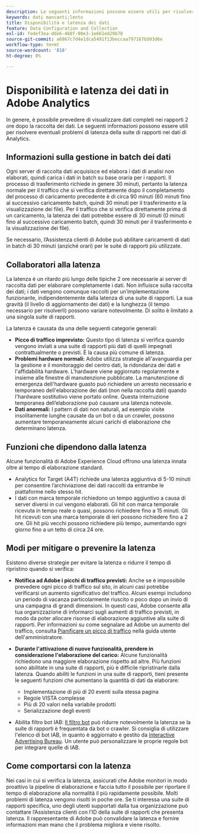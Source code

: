 ```yaml
---
description: Le seguenti informazioni possono essere utili per risolvere eventuali problemi di latenza della suite di rapporti nei dati di Analytics.
keywords: dati mancanti;lento
title: Disponibilità e latenza dei dati
feature: Data Configuration and Collection
exl-id: fedef3ea-dde6-460f-90e3-1e661ed29b78
source-git-commit: a6967c7d4e1dca5491f13beccaa797167b503d6e
workflow-type: tm+mt
source-wordcount: '818'
ht-degree: 0%

---
```


# Disponibilità e latenza dei dati in Adobe Analytics

In genere, è possibile prevedere di visualizzare dati completi nei rapporti 2 ore dopo la raccolta dei dati. Le seguenti informazioni possono essere utili per risolvere eventuali problemi di latenza della suite di rapporti nei dati di Analytics.

## Informazioni sulla gestione in batch dei dati

Ogni server di raccolta dati acquisisce ed elabora i dati di analisi non elaborati, quindi carica i dati in batch su base oraria per i rapporti. Il processo di trasferimento richiede in genere 30 minuti, pertanto la latenza normale per il traffico che si verifica direttamente dopo il completamento del processo di caricamento precedente è di circa 90 minuti (60 minuti fino al successivo caricamento batch, quindi 30 minuti per il trasferimento e la visualizzazione dei file). Per il traffico che si verifica direttamente prima di un caricamento, la latenza dei dati potrebbe essere di 30 minuti (0 minuti fino al successivo caricamento batch, quindi 30 minuti per il trasferimento e la visualizzazione dei file).

Se necessario, l’Assistenza clienti di Adobe può abilitare caricamenti di dati in batch di 30 minuti (anziché orari) per le suite di rapporti più utilizzate.

## Collaboratori alla latenza

La latenza è un ritardo più lungo delle tipiche 2 ore necessarie ai server di raccolta dati per elaborare completamente i dati. Non influisce sulla raccolta dei dati; i dati vengono comunque raccolti per un’implementazione funzionante, indipendentemente dalla latenza di una suite di rapporti. La sua gravità (il livello di aggiornamento dei dati) e la lunghezza (il tempo necessario per risolverli) possono variare notevolmente. Di solito è limitato a una singola suite di rapporti.

La latenza è causata da una delle seguenti categorie generali:

* **Picco di traffico imprevisto:** Questo tipo di latenza si verifica quando vengono inviati a una suite di rapporti più dati di quelli impegnati contrattualmente o previsti. È la causa più comune di latenza.
* **Problemi hardware normali:** Adobe utilizza strategie all&#39;avanguardia per la gestione e il monitoraggio del centro dati, la ridondanza dei dati e l&#39;affidabilità hardware. L&#39;hardware viene aggiornato regolarmente e insieme alle finestre di manutenzione pubblicate. La manutenzione di emergenza dell&#39;hardware guasto può richiedere un arresto necessario e temporaneo dell&#39;elaborazione dei dati (non nella raccolta dati) quando l&#39;hardware sostitutivo viene portato online. Questa interruzione temporanea dell’elaborazione può causare una latenza notevole.
* **Dati anormali:** I pattern di dati non naturali, ad esempio visite insolitamente lunghe causate da un bot o da un crawler, possono aumentare temporaneamente alcuni carichi di elaborazione che determinano latenza.

## Funzioni che dipendono dalla latenza

Alcune funzionalità di Adobe Experience Cloud offrono una latenza innata oltre al tempo di elaborazione standard.

* Analytics for Target (A4T) richiede una latenza aggiuntiva di 5-10 minuti per consentire l’archiviazione dei dati raccolti da entrambe le piattaforme nello stesso hit.
* I dati con marca temporale richiedono un tempo aggiuntivo a causa di server diversi in cui vengono elaborati. Gli hit con marca temporale ricevuta in tempo reale o quasi, possono richiedere fino a 15 minuti. Gli hit ricevuti con una marca temporale di ieri possono richiedere fino a 2 ore. Gli hit più vecchi possono richiedere più tempo, aumentando ogni giorno fino a un tetto di circa 24 ore.

## Modi per mitigare o prevenire la latenza

Esistono diverse strategie per evitare la latenza o ridurre il tempo di ripristino quando si verifica:

* **Notifica ad Adobe i picchi di traffico previsti:** Anche se è impossibile prevedere ogni picco di traffico sul sito, in alcuni casi potrebbe verificarsi un aumento significativo del traffico. Alcuni esempi includono un periodo di vacanza particolarmente riuscito o poco dopo un invio di una campagna di grandi dimensioni. In questi casi, Adobe consente alla tua organizzazione di informarci sugli aumenti di traffico previsti, in modo da poter allocare risorse di elaborazione aggiuntive alla suite di rapporti. Per informazioni su come segnalare ad Adobe un aumento del traffico, consulta [Pianificare un picco di traffico](/help/admin/tools/manage-rs/edit-settings/c-traffic-management/t-traffic-schedule-spike.md) nella guida utente dell&#39;amministratore.
* **Durante l&#39;attivazione di nuove funzionalità, prendere in considerazione l&#39;elaborazione del carico:** Alcune funzionalità richiedono una maggiore elaborazione rispetto ad altre. Più funzioni sono abilitate in una suite di rapporti, più è difficile ripristinarle dalla latenza. Quando abiliti le funzioni in una suite di rapporti, tieni presente le seguenti funzioni che aumentano la quantità di dati da elaborare:

   * Implementazione di più di 20 eventi sulla stessa pagina
   * Regole VISTA complesse
   * Più di 20 valori nella variabile prodotti
   * Serializzazione degli eventi

* Abilita filtro bot IAB: [Il filtro bot](/help/admin/tools/manage-rs/edit-settings/general/bot-removal/bot-removal.md) può ridurre notevolmente la latenza se la suite di rapporti è frequentata da bot o crawler. Si consiglia di utilizzare l&#39;elenco di bot IAB, in quanto è aggiornato e gestito da [Interactive Advertising Bureau](https://www.iab.net/about_the_iab). Un utente può personalizzare le proprie regole bot per integrare quelle di IAB.

## Come comportarsi con la latenza

Nei casi in cui si verifica la latenza, assicurati che Adobe monitori in modo proattivo la pipeline di elaborazione e faccia tutto il possibile per riportare il tempo di elaborazione alla normalità il più rapidamente possibile. Molti problemi di latenza vengono risolti in poche ore. Se ti interessa una suite di rapporti specifica, uno degli utenti supportati dalla tua organizzazione può contattare l’Assistenza clienti con l’ID della suite di rapporti che presenta latenza. Il rappresentante di Adobe può convalidare la latenza e fornire informazioni man mano che il problema migliora e viene risolto.
